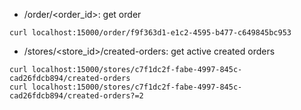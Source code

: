 * /order/<order_id>: get order
```
curl localhost:15000/order/f9f363d1-e1c2-4595-b477-c649845bc953
```
* /stores/<store_id>/created-orders: get active created orders
```
curl localhost:15000/stores/c7f1dc2f-fabe-4997-845c-cad26fdcb894/created-orders
curl localhost:15000/stores/c7f1dc2f-fabe-4997-845c-cad26fdcb894/created-orders?=2
```